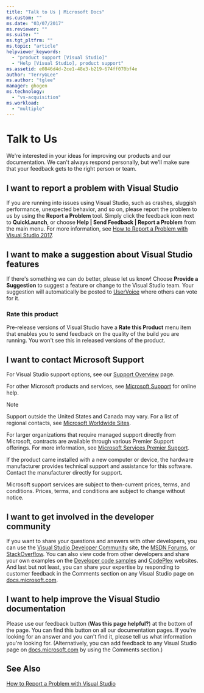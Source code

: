 ```yaml
---
title: "Talk to Us | Microsoft Docs"
ms.custom: ""
ms.date: "03/07/2017"
ms.reviewer: ""
ms.suite: ""
ms.tgt_pltfrm: ""
ms.topic: "article"
helpviewer_keywords: 
  - "product support [Visual Studio]"
  - "Help [Visual Studio], product support"
ms.assetid: e0846d4d-2ce1-48e3-b219-674ff070bf4e
author: "TerryGLee"
ms.author: "tglee"
manager: ghogen
ms.technology: 
  - "vs-acquisition"
ms.workload: 
  - "multiple"
---
```

# Talk to Us
We're interested in your ideas for improving our products and our documentation. We can't always respond personally, but we'll make sure that your feedback gets to the right person or team.  

## I want to report a problem with Visual Studio  
 If you are running into issues using Visual Studio, such as crashes, sluggish performance, unexpected behavior, and so on, please report the problem to us by using the **Report a Problem** tool. Simply click the feedback icon next to **QuickLaunch**, or choose **Help &#124; Send Feedback &#124; Report a Problem** from the main menu. For more information, see [How to Report a Problem with Visual Studio 2017](how-to-report-a-problem-with-visual-studio-2017.md).  

## I want to make a suggestion about Visual Studio features  
 If there's something we can do better, please let us know! Choose **Provide a Suggestion** to suggest a feature or change to the Visual Studio team. Your suggestion will automatically be posted to [UserVoice](https://visualstudio.uservoice.com) where others can vote for it.  

### Rate this product  
 Pre-release versions of Visual Studio have a **Rate this Product** menu item that enables you to send feedback on the quality of the build you are running. You won't see this in released versions of the product.  

## I want to contact Microsoft Support  
For Visual Studio support options, see our [Support Overview](https://www.visualstudio.com/vs/support/) page.

For other Microsoft products and services, see [Microsoft Support](http://go.microsoft.com/fwlink/?LinkID=99019) for online help.

> [!NOTE]
> Support outside the United States and Canada may vary. For a list of regional contacts, see [Microsoft Worldwide Sites](http://www.microsoft.com/worldwide/).  

For larger organizations that require managed support directly from Microsoft, contracts are available through various Premier Support offerings. For more information, see [Microsoft Services Premier Support](http://go.microsoft.com/fwlink/?LinkId=258223).  

If the product came installed with a new computer or device, the hardware manufacturer provides technical support and assistance for this software. Contact the manufacturer directly for support.  

Microsoft support services are subject to then-current prices, terms, and conditions. Prices, terms, and conditions are subject to change without notice.  

## I want to get involved in the developer community  
 If you want to share your questions and answers with other developers, you can use the [Visual Studio Developer Community](https://developercommunity.visualstudio.com/index.html) site, the [MSDN Forums](http://social.msdn.microsoft.com/Forums/home), or [StackOverflow](http://stackoverflow.com/). You can also view code from other developers and share your own examples on the [Developer code samples](http://code.msdn.microsoft.com/) and [CodePlex](http://www.codeplex.com/) websites. And last but not least, you can share your expertise by responding to customer feedback in the Comments section on any Visual Studio page on [docs.microsoft.com](https://docs.microsoft.com/visualstudio/).

## I want to help improve the Visual Studio documentation  
  Please use our feedback button (**Was this page helpful?**) at the bottom of the page. You can find this button on all our documentation pages. If you're looking for an answer and you can't find it, please tell us what information you're looking for. (Alternatively, you can add feedback to any Visual Studio page on  [docs.microsoft.com](https://docs.microsoft.com/visualstudio/) by using the Comments section.)

## See Also  
 [How to Report a Problem with Visual Studio](how-to-report-a-problem-with-visual-studio-2017.md)
